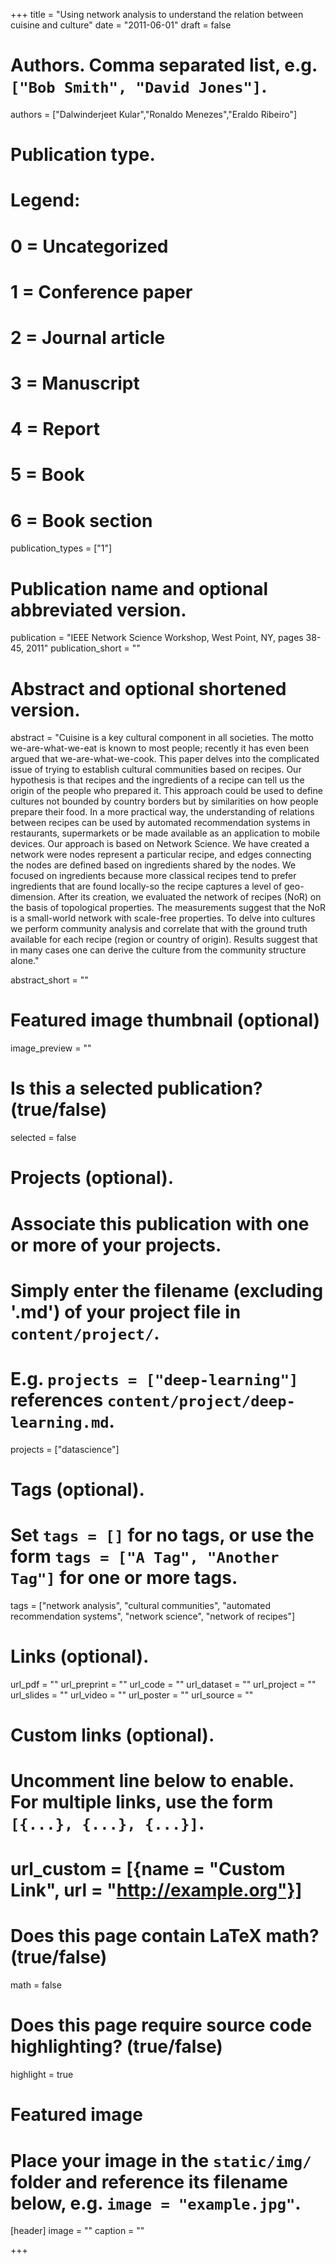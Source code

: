 +++
title = "Using network analysis to understand the relation between cuisine and culture"
date = "2011-06-01"
draft = false

# Authors. Comma separated list, e.g. `["Bob Smith", "David Jones"]`.
authors = ["Dalwinderjeet Kular","Ronaldo Menezes","Eraldo Ribeiro"]

# Publication type.
# Legend:
# 0 = Uncategorized
# 1 = Conference paper
# 2 = Journal article
# 3 = Manuscript
# 4 = Report
# 5 = Book
# 6 = Book section
publication_types = ["1"]

# Publication name and optional abbreviated version.
publication = "IEEE Network Science Workshop, West Point, NY, pages 38-45, 2011"
publication_short = ""

# Abstract and optional shortened version.
abstract = "Cuisine is a key cultural component in all societies. The motto we-are-what-we-eat is known to most people; recently it has even been argued that we-are-what-we-cook. This paper delves into the complicated issue of trying to establish cultural communities based on recipes. Our hypothesis is that recipes and the ingredients of a recipe can tell us the origin of the people who prepared it. This approach could be used to define cultures not bounded by country borders but by similarities on how people prepare their food. In a more practical way, the understanding of relations between recipes can be used by automated recommendation systems in restaurants, supermarkets or be made available as an application to mobile devices. Our approach is based on Network Science. We have created a network were nodes represent a particular recipe, and edges connecting the nodes are defined based on ingredients shared by the nodes. We focused on ingredients because more classical recipes tend to prefer ingredients that are found locally-so the recipe captures a level of geo-dimension. After its creation, we evaluated the network of recipes (NoR) on the basis of topological properties. The measurements suggest that the NoR is a small-world network with scale-free properties. To delve into cultures we perform community analysis and correlate that with the ground truth available for each recipe (region or country of origin). Results suggest that in many cases one can derive the culture from the community structure alone." 

abstract_short = ""

# Featured image thumbnail (optional)
image_preview = ""

# Is this a selected publication? (true/false)
selected = false

# Projects (optional).
#   Associate this publication with one or more of your projects.
#   Simply enter the filename (excluding '.md') of your project file in `content/project/`.
#   E.g. `projects = ["deep-learning"]` references `content/project/deep-learning.md`.
projects = ["datascience"]

# Tags (optional).
#   Set `tags = []` for no tags, or use the form `tags = ["A Tag", "Another Tag"]` for one or more tags.
tags = ["network analysis", "cultural communities", "automated recommendation systems", "network science", "network of recipes"]

# Links (optional).
url_pdf = ""
url_preprint = ""
url_code = ""
url_dataset = ""
url_project = ""
url_slides = ""
url_video = ""
url_poster = ""
url_source = ""

# Custom links (optional).
#   Uncomment line below to enable. For multiple links, use the form `[{...}, {...}, {...}]`.
# url_custom = [{name = "Custom Link", url = "http://example.org"}]

# Does this page contain LaTeX math? (true/false)
math = false

# Does this page require source code highlighting? (true/false)
highlight = true

# Featured image
# Place your image in the `static/img/` folder and reference its filename below, e.g. `image = "example.jpg"`.
[header]
image = ""
caption = ""

+++
